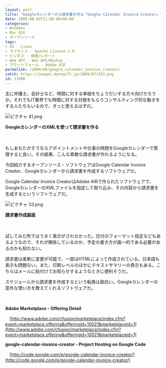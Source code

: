 ```yaml
---
layout: post
title: "Googleカレンダーから請求書を作る「Google Calendar Invoice Creator」"
date: 2009-08-03T21:00:00+09:00
categories:
- Windows
- Mac OSX
- オープンソース
tags: 
- OS - Linux
- ライセンス - Apache License 2.0
- ビジネス - 帳票/レポート
- Web API - Web API/Mashup
- プラットフォーム - Adobe AIR
permalink: /2009/08/google_calendar_invoice_creator/
catch: https://images.moongift.jp/2009/07/333.png
id: 17090
---
```

主に弁護士、会計士など、時間に対する単価をちょうだいする方々向けだろうか。それでもIT業界でも時間に対する対価をもらうコンサルティング的な動きをする人たちもいるので、きっと使えるはずだ。

  

![ピクチャ 41.png](https://images.moongift.jp/2009/07/411.png)  
  
**GoogleカレンダーのXMLを使って請求書を作る**

  

　

  

もしあなたがそうならアポイントメントや仕事の時間をGoogleカレンダーで管理すると良い。その結果、こんな素敵な請求書が作れるようになる。

  

今回紹介するオープンソース・ソフトウェアはGoogle Calendar Invoice Creator、Googleカレンダーから請求書を作成するソフトウェアだ。

  
<!--more-->

Google Calendar Invoice CreatorはAdobe AIRで作られたソフトウェアで、GoogleカレンダーのXMLファイルを指定して取り込み、その内容から請求書を生成するというソフトウェアだ。

  

![ピクチャ 33.png](https://images.moongift.jp/2009/07/333.png)  
  
**請求書作成画面**

  

　

  

試してみた所ではうまく表示がされなかった。日付のフォーマット指定などもあるようなので、それが関係しているのか、予定の書き方が画一的である必要があるのかも知れない。

  

請求書は柔軟に変更が可能で、一部はHTMLによって作成されている。日本語も表示も問題ない。また、印刷レベルのほかにテキストサマリーの表示もある。こちらはメールに貼付けてお知らせするようなときに便利そうだ。

  

スケジュールから請求書を作成するという転換は面白い。Googleカレンダーの意外な使い方を教えてくれるソフトウェアだ。

  

　

  

**Adobe Marketplace - Offering Detail**  
  
　[http://www.adobe.com/cfusion/marketplace/index.cfm?event=marketplace.offering&offeringid=10021&marketplaceid=1](http://www.adobe.com/cfusion/marketplace/index.cfm?event=marketplace.offering&offeringid=10021&marketplaceid=1)

  

**google-calendar-invoice-creator - Project Hosting on Google Code**  
  
　[http://code.google.com/p/google-calendar-invoice-creator/](http://code.google.com/p/google-calendar-invoice-creator/)

  
